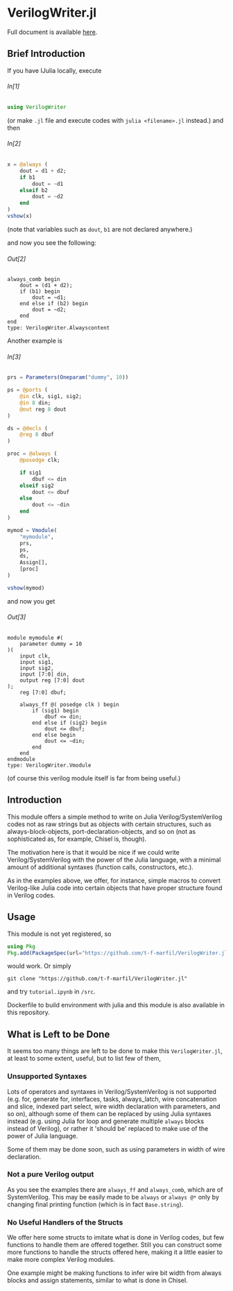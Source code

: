 # VerilogWriter.jl

Full document is available [here](https://t-f-marfil.github.io/VerilogWriter.jl/structs/).

## Brief Introduction 

If you have IJulia locally, execute
###### In[1]
```Julia
using VerilogWriter
```
(or make `.jl` file and execute codes with `julia <filename>.jl` instead.) and then

###### In[2]
```Julia
x = @always (
    dout = d1 + d2;
    if b1
        dout = ~d1
    elseif b2 
        dout = ~d2
    end
)
vshow(x)
```

(note that variables such as `dout`, `b1` are not declared anywhere.)

and now you see the following:

###### Out[2]
```
always_comb begin
    dout = (d1 + d2);
    if (b1) begin
        dout = ~d1;
    end else if (b2) begin
        dout = ~d2;
    end
end
type: VerilogWriter.Alwayscontent
```

Another example is 

###### In[3]
```Julia
prs = Parameters(Oneparam("dummy", 10))

ps = @ports (
    @in clk, sig1, sig2;
    @in 8 din;
    @out reg 8 dout
)

ds = @decls (
    @reg 8 dbuf
)

proc = @always (
    @posedge clk;

    if sig1
        dbuf <= din 
    elseif sig2 
        dout <= dbuf
    else
        dout <= ~din 
    end
)

mymod = Vmodule(
    "mymodule",
    prs,
    ps,
    ds,
    Assign[],
    [proc]
)

vshow(mymod)
```

and now you get 

###### Out[3]
```
module mymodule #(
    parameter dummy = 10
)(
    input clk,
    input sig1,
    input sig2,
    input [7:0] din,
    output reg [7:0] dout
);
    reg [7:0] dbuf;

    always_ff @( posedge clk ) begin
        if (sig1) begin
            dbuf <= din;
        end else if (sig2) begin
            dout <= dbuf;
        end else begin
            dout <= ~din;
        end
    end
endmodule
type: VerilogWriter.Vmodule
```

(of course this verilog module itself is far from being useful.)

## Introduction

This module offers a simple method to write on Julia  Verilog/SystemVerilog codes not as raw strings but as objects with certain structures, such as always-block-objects, port-declaration-objects, and so on (not as sophisticated as, for example, Chisel is, though).

The motivation here is that it would be nice if we could write Verilog/SystemVerilog with the power of the Julia language, with a minimal amount of additional syntaxes (function calls, constructors, etc.). 

As in the examples above, we offer, for instance, simple macros to convert Verilog-like Julia code into certain objects that have proper structure found in Verilog codes.

## Usage 

This module is not yet registered, so
```Julia
using Pkg
Pkg.add(PackageSpec(url="https://github.com/t-f-marfil/VerilogWriter.jl"))
```
would work. Or simply 
```
git clone "https://github.com/t-f-marfil/VerilogWriter.jl"
```
and try `tutorial.ipynb` in `/src`.

Dockerfile to build environment with julia and this module is also available in this repository.

## What is Left to be Done

It seems too many things are left to be done to make this `VerilogWriter.jl`, at least to some extent, useful, but to list few of them, 

### Unsupported Syntaxes
Lots of operators and syntaxes in Verilog/SystemVerilog is not supported (e.g. for, generate for, interfaces, tasks, always_latch, wire concatenation and slice, indexed part select, wire width declaration with parameters, and so on), although some of them can be replaced by using Julia syntaxes instead (e.g. using Julia for loop and generate multiple `always` blocks instead of Verilog), or rather it 'should be' replaced to make use of the power of Julia language.

Some of them may be done soon, such as using parameters in width of wire declaration.

### Not a pure Verilog output 

As you see the examples there are `always_ff` and `always_comb`, which are of SystemVerilog. This may be easily made to be `always` or `always @*` only by changing final printing function (which is in fact `Base.string`).

### No Useful Handlers of the Structs 
We offer here some structs to imitate what is done in Verilog codes, but few functions to handle them are offered together. Still you can construct some more functions to handle the structs offered here, making it a little easier to make more complex Verilog modules.

One example might be making functions to infer wire bit width from always blocks and assign statements, similar to what is done in Chisel.
